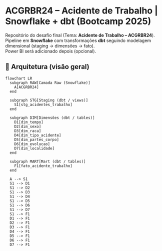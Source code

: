 # ACGRBR24 – Acidente de Trabalho | Snowflake + dbt (Bootcamp 2025)

Repositório do desafio final (Tema: **Acidente de Trabalho – ACGRBR24**).  
Pipeline em **Snowflake** com transformações **dbt** seguindo modelagem dimensional (staging → dimensões → fato).  
Power BI será adicionado depois (opcional).

## 🧱 Arquitetura (visão geral)

``` mermaid
flowchart LR
  subgraph RAW[Camada Raw (Snowflake)]
    A[ACGRBR24]
  end

  subgraph STG[Staging (dbt / views)]
    S1[stg_acidentes_trabalho]
  end

  subgraph DIM[Dimensões (dbt / tables)]
    D1[dim_tempo]
    D2[dim_sexo]
    D3[dim_raca]
    D4[dim_tipo_acidente]
    D5[dim_partes_corpo]
    D6[dim_evolucao]
    D7[dim_localidade]
  end

  subgraph MART[Mart (dbt / tables)]
    F1[fato_acidente_trabalho]
  end

  A --> S1
  S1 --> D1
  S1 --> D2
  S1 --> D3
  S1 --> D4
  S1 --> D5
  S1 --> D6
  S1 --> D7
  S1 --> F1
  D1 --> F1
  D2 --> F1
  D3 --> F1
  D4 --> F1
  D5 --> F1
  D6 --> F1
  D7 --> F1

